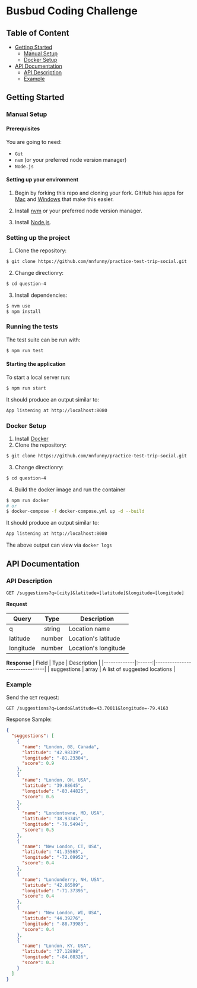 # Busbud Coding Challenge

## Table of Content

- [Getting Started](#getting-gtarted)
  - [Manual Setup](#manual-setup)
  - [Docker Setup](#docker-setup)
- [API Documentation](#api-documentation)
  - [API Description](#api-description)
  - [Example](#example)

## Getting Started

### Manual Setup

#### Prerequisites

You are going to need:

- `Git`
- `nvm` (or your preferred node version manager)
- `Node.js`

#### Setting up your environment

1. Begin by forking this repo and cloning your fork. GitHub has apps for [Mac](http://mac.github.com/) and
   [Windows](http://windows.github.com/) that make this easier.

2. Install [nvm](https://github.com/nvm-sh/nvm#install--update-script) or your preferred node version manager.

3. Install [Node.js](http://www.nodejs.org).

### Setting up the project

1. Clone the repository:

```bash
$ git clone https://github.com/nnfunny/practice-test-trip-social.git
```

2. Change directionry:

```bash
$ cd question-4
```

3. Install dependencies:

```bash
$ nvm use
$ npm install
```

### Running the tests

The test suite can be run with:

```bash
$ npm run test
```

#### Starting the application

To start a local server run:

```bash
$ npm run start
```

It should produce an output similar to:

```bash
App listening at http://localhost:8080
```

### Docker Setup

1. Install [Docker](https://docs.docker.com/get-docker/)
2. Clone the repository:

```bash
$ git clone https://github.com/nnfunny/practice-test-trip-social.git
```

3. Change directionry:

```bash
$ cd question-4
```

4. Build the docker image and run the container

```bash
$ npm run docker
# or
$ docker-compose -f docker-compose.yml up -d --build
```

It should produce an output similar to:

```bash
App listening at http://localhost:8080
```

The above output can view via `docker logs`

## API Documentation

### API Description
``` 
GET /suggestions?q=[city]&latitude=[latitude]&longitude=[longitude]
```
__Request__

| Query     | Type   | Description          |
|-----------|:------:|----------------------|
| q         | string | Location name        |
| latitude  | number | Location's latitude  |
| longitude | number | Location's longitude |

__Response__
| Field       | Type   | Description                   |
|-------------|:------:|-------------------------------|
| suggestions | array  | A list of suggested locations |


### Example

Send the `GET` request:
```
GET /suggestions?q=Londo&latitude=43.70011&longitude=-79.4163
```
Response Sample:
```json
{
  "suggestions": [
    {
      "name": "London, 08, Canada",
      "latitude": "42.98339",
      "longitude": "-81.23304",
      "score": 0.9
    },
    {
      "name": "London, OH, USA",
      "latitude": "39.88645",
      "longitude": "-83.44825",
      "score": 0.6
    },
    {
      "name": "Londontowne, MD, USA",
      "latitude": "38.93345",
      "longitude": "-76.54941",
      "score": 0.5
    },
    {
      "name": "New London, CT, USA",
      "latitude": "41.35565",
      "longitude": "-72.09952",
      "score": 0.4
    },
    {
      "name": "Londonderry, NH, USA",
      "latitude": "42.86509",
      "longitude": "-71.37395",
      "score": 0.4
    },
    {
      "name": "New London, WI, USA",
      "latitude": "44.39276",
      "longitude": "-88.73983",
      "score": 0.4
    },
    {
      "name": "London, KY, USA",
      "latitude": "37.12898",
      "longitude": "-84.08326",
      "score": 0.3
    }
  ]
}
```